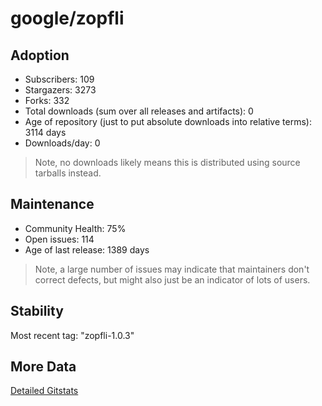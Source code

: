 # google/zopfli

## Adoption

- Subscribers: 109
- Stargazers: 3273
- Forks: 332
- Total downloads (sum over all releases and artifacts): 0
- Age of repository (just to put absolute downloads into relative terms): 3114 days
- Downloads/day: 0

> Note, no downloads likely means this is distributed using source tarballs instead.

## Maintenance

- Community Health: 75%
- Open issues: 114
- Age of last release: 1389 days

> Note, a large number of issues may indicate that maintainers don't correct defects, but might also
> just be an indicator of lots of users.

## Stability

Most recent tag: "zopfli-1.0.3"

## More Data

[Detailed Gitstats](/bazel-catalog/gitstats/google/zopfli)


